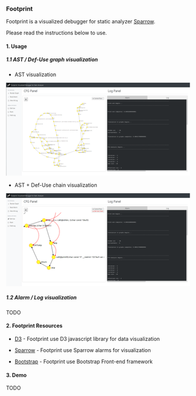 ### Footprint  

Footprint is a visualized debugger for static analyzer [Sparrow](https://github.com/ropas/sparrow).

Please read the instructions below to use.

#### 1. Usage

##### 1.1 AST / Def-Use graph visualization

* AST visualization

![alt text](/asset/image/demo1.png "AST")  

* AST + Def-Use chain visualization

![alt text](/asset/image/demo2.png "AST + Def-Use")

##### 1.2 Alarm / Log visualization

TODO

#### 2. Footprint Resources

* [D3](https://d3js.org/) - Footprint use D3 javascript library for data visualization

* [Sparrow](https://github.com/ropas/sparrow) - Footprint use Sparrow alarms for visualization

* [Bootstrap](https://getbootstrap.com/) - Footprint use Bootstrap Front-end framework

#### 3. Demo

TODO